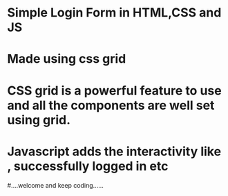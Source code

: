 # Simple Login Form in HTML,CSS and JS
# Made using css grid
# CSS grid is a powerful feature to use  and all the components are well set using grid.
# Javascript adds the interactivity like , successfully logged in etc
#....welcome and keep coding......
